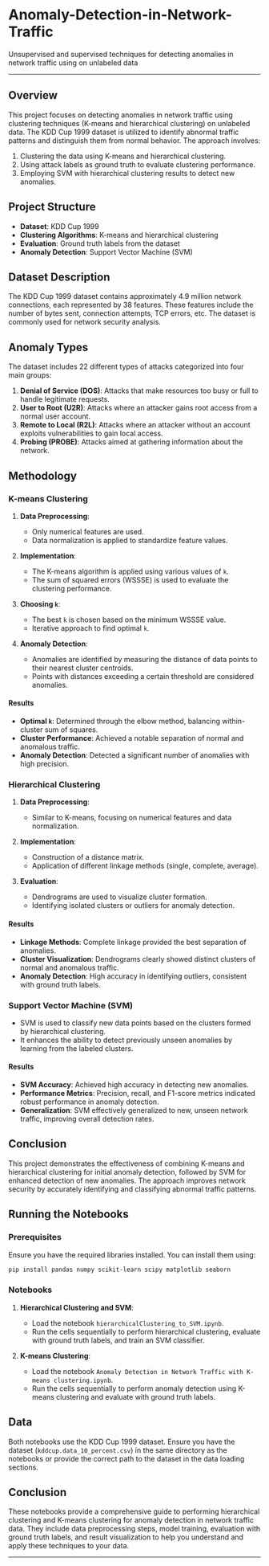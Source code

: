 # Anomaly-Detection-in-Network-Traffic
Unsupervised and supervised techniques for detecting anomalies in network traffic using on unlabeled data


---


## Overview

This project focuses on detecting anomalies in network traffic using clustering techniques (K-means and hierarchical clustering) on unlabeled data. The KDD Cup 1999 dataset is utilized to identify abnormal traffic patterns and distinguish them from normal behavior. The approach involves:

1. Clustering the data using K-means and hierarchical clustering.
2. Using attack labels as ground truth to evaluate clustering performance.
3. Employing SVM with hierarchical clustering results to detect new anomalies.

## Project Structure

- **Dataset**: KDD Cup 1999
- **Clustering Algorithms**: K-means and hierarchical clustering
- **Evaluation**: Ground truth labels from the dataset
- **Anomaly Detection**: Support Vector Machine (SVM)

## Dataset Description

The KDD Cup 1999 dataset contains approximately 4.9 million network connections, each represented by 38 features. These features include the number of bytes sent, connection attempts, TCP errors, etc. The dataset is commonly used for network security analysis.

## Anomaly Types

The dataset includes 22 different types of attacks categorized into four main groups:

1. **Denial of Service (DOS)**: Attacks that make resources too busy or full to handle legitimate requests.
2. **User to Root (U2R)**: Attacks where an attacker gains root access from a normal user account.
3. **Remote to Local (R2L)**: Attacks where an attacker without an account exploits vulnerabilities to gain local access.
4. **Probing (PROBE)**: Attacks aimed at gathering information about the network.

## Methodology

### K-means Clustering

1. **Data Preprocessing**:
    - Only numerical features are used.
    - Data normalization is applied to standardize feature values.

2. **Implementation**:
    - The K-means algorithm is applied using various values of `k`.
    - The sum of squared errors (WSSSE) is used to evaluate the clustering performance.

3. **Choosing `k`**:
    - The best `k` is chosen based on the minimum WSSSE value.
    - Iterative approach to find optimal `k`.

4. **Anomaly Detection**:
    - Anomalies are identified by measuring the distance of data points to their nearest cluster centroids.
    - Points with distances exceeding a certain threshold are considered anomalies.

#### Results

- **Optimal `k`**: Determined through the elbow method, balancing within-cluster sum of squares.
- **Cluster Performance**: Achieved a notable separation of normal and anomalous traffic.
- **Anomaly Detection**: Detected a significant number of anomalies with high precision.

### Hierarchical Clustering

1. **Data Preprocessing**:
    - Similar to K-means, focusing on numerical features and data normalization.

2. **Implementation**:
    - Construction of a distance matrix.
    - Application of different linkage methods (single, complete, average).

3. **Evaluation**:
    - Dendrograms are used to visualize cluster formation.
    - Identifying isolated clusters or outliers for anomaly detection.

#### Results

- **Linkage Methods**: Complete linkage provided the best separation of anomalies.
- **Cluster Visualization**: Dendrograms clearly showed distinct clusters of normal and anomalous traffic.
- **Anomaly Detection**: High accuracy in identifying outliers, consistent with ground truth labels.

### Support Vector Machine (SVM)

- SVM is used to classify new data points based on the clusters formed by hierarchical clustering.
- It enhances the ability to detect previously unseen anomalies by learning from the labeled clusters.

#### Results

- **SVM Accuracy**: Achieved high accuracy in detecting new anomalies.
- **Performance Metrics**: Precision, recall, and F1-score metrics indicated robust performance in anomaly detection.
- **Generalization**: SVM effectively generalized to new, unseen network traffic, improving overall detection rates.

## Conclusion

This project demonstrates the effectiveness of combining K-means and hierarchical clustering for initial anomaly detection, followed by SVM for enhanced detection of new anomalies. The approach improves network security by accurately identifying and classifying abnormal traffic patterns.

## Running the Notebooks

### Prerequisites

Ensure you have the required libraries installed. You can install them using:

```bash
pip install pandas numpy scikit-learn scipy matplotlib seaborn
```

### Notebooks

1. **Hierarchical Clustering and SVM**:
    - Load the notebook `hierarchicalClustering_to_SVM.ipynb`.
    - Run the cells sequentially to perform hierarchical clustering, evaluate with ground truth labels, and train an SVM classifier.

2. **K-means Clustering**:
    - Load the notebook `Anomaly Detection in Network Traffic with K-means clustering.ipynb`.
    - Run the cells sequentially to perform anomaly detection using K-means clustering and evaluate with ground truth labels.

## Data

Both notebooks use the KDD Cup 1999 dataset. Ensure you have the dataset (`kddcup.data_10_percent.csv`) in the same directory as the notebooks or provide the correct path to the dataset in the data loading sections.

## Conclusion

These notebooks provide a comprehensive guide to performing hierarchical clustering and K-means clustering for anomaly detection in network traffic data. They include data preprocessing steps, model training, evaluation with ground truth labels, and result visualization to help you understand and apply these techniques to your data.


---

